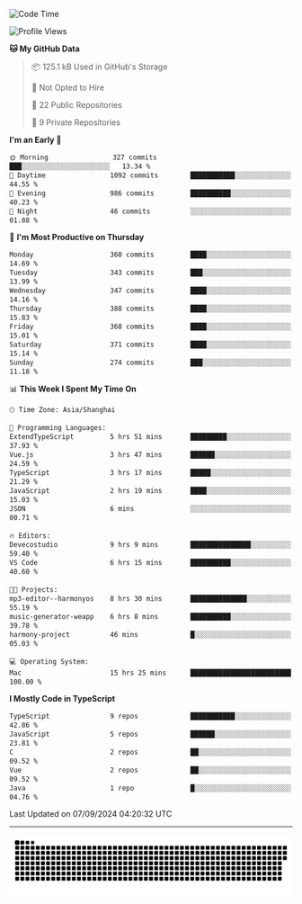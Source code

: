 <!--
<picture>
  <source
    srcset="https://github-readme-stats.vercel.app/api?username=kevinxft&show_icons=true&theme=dark"
    media="(prefers-color-scheme: dark)"
  />
  <source
    srcset="https://github-readme-stats.vercel.app/api?username=kevinxft&show_icons=true"
    media="(prefers-color-scheme: light), (prefers-color-scheme: no-preference)"
  />
  <img src="https://github-readme-stats.vercel.app/api?username=kevinxft&show_icons=true" />
</picture>
-->

<!--START_SECTION:waka-->
![Code Time](http://img.shields.io/badge/Code%20Time-2%2C518%20hrs%2019%20mins-blue)

![Profile Views](http://img.shields.io/badge/Profile%20Views-0-blue)

**🐱 My GitHub Data** 

> 📦 125.1 kB Used in GitHub's Storage 
 > 
> 🚫 Not Opted to Hire
 > 
> 📜 22 Public Repositories 
 > 
> 🔑 9 Private Repositories 
 > 
**I'm an Early 🐤** 

```text
🌞 Morning                327 commits         ███░░░░░░░░░░░░░░░░░░░░░░   13.34 % 
🌆 Daytime                1092 commits        ███████████░░░░░░░░░░░░░░   44.55 % 
🌃 Evening                986 commits         ██████████░░░░░░░░░░░░░░░   40.23 % 
🌙 Night                  46 commits          ░░░░░░░░░░░░░░░░░░░░░░░░░   01.88 % 
```
📅 **I'm Most Productive on Thursday** 

```text
Monday                   360 commits         ████░░░░░░░░░░░░░░░░░░░░░   14.69 % 
Tuesday                  343 commits         ███░░░░░░░░░░░░░░░░░░░░░░   13.99 % 
Wednesday                347 commits         ████░░░░░░░░░░░░░░░░░░░░░   14.16 % 
Thursday                 388 commits         ████░░░░░░░░░░░░░░░░░░░░░   15.83 % 
Friday                   368 commits         ████░░░░░░░░░░░░░░░░░░░░░   15.01 % 
Saturday                 371 commits         ████░░░░░░░░░░░░░░░░░░░░░   15.14 % 
Sunday                   274 commits         ███░░░░░░░░░░░░░░░░░░░░░░   11.18 % 
```


📊 **This Week I Spent My Time On** 

```text
🕑︎ Time Zone: Asia/Shanghai

💬 Programming Languages: 
ExtendTypeScript         5 hrs 51 mins       █████████░░░░░░░░░░░░░░░░   37.93 % 
Vue.js                   3 hrs 47 mins       ██████░░░░░░░░░░░░░░░░░░░   24.59 % 
TypeScript               3 hrs 17 mins       █████░░░░░░░░░░░░░░░░░░░░   21.29 % 
JavaScript               2 hrs 19 mins       ████░░░░░░░░░░░░░░░░░░░░░   15.03 % 
JSON                     6 mins              ░░░░░░░░░░░░░░░░░░░░░░░░░   00.71 % 

🔥 Editors: 
Devecostudio             9 hrs 9 mins        ███████████████░░░░░░░░░░   59.40 % 
VS Code                  6 hrs 15 mins       ██████████░░░░░░░░░░░░░░░   40.60 % 

🐱‍💻 Projects: 
mp3-editor--harmonyos    8 hrs 30 mins       ██████████████░░░░░░░░░░░   55.19 % 
music-generator-weapp    6 hrs 8 mins        ██████████░░░░░░░░░░░░░░░   39.78 % 
harmony-project          46 mins             █░░░░░░░░░░░░░░░░░░░░░░░░   05.03 % 

💻 Operating System: 
Mac                      15 hrs 25 mins      █████████████████████████   100.00 % 
```

**I Mostly Code in TypeScript** 

```text
TypeScript               9 repos             ███████████░░░░░░░░░░░░░░   42.86 % 
JavaScript               5 repos             ██████░░░░░░░░░░░░░░░░░░░   23.81 % 
C                        2 repos             ██░░░░░░░░░░░░░░░░░░░░░░░   09.52 % 
Vue                      2 repos             ██░░░░░░░░░░░░░░░░░░░░░░░   09.52 % 
Java                     1 repo              █░░░░░░░░░░░░░░░░░░░░░░░░   04.76 % 
```




 Last Updated on 07/09/2024 04:20:32 UTC
<!--END_SECTION:waka-->

---

<picture>
  <source media="(prefers-color-scheme: dark)" srcset="https://raw.githubusercontent.com/kevinxft/kevinxft/output/github-contribution-grid-snake-dark.svg">
  <source media="(prefers-color-scheme: light)" srcset="https://raw.githubusercontent.com/kevinxft/kevinxft/output/github-contribution-grid-snake.svg">
  <img alt="github contribution grid snake animation" src="https://raw.githubusercontent.com/kevinxft/kevinxft/output/github-contribution-grid-snake.svg">
</picture>